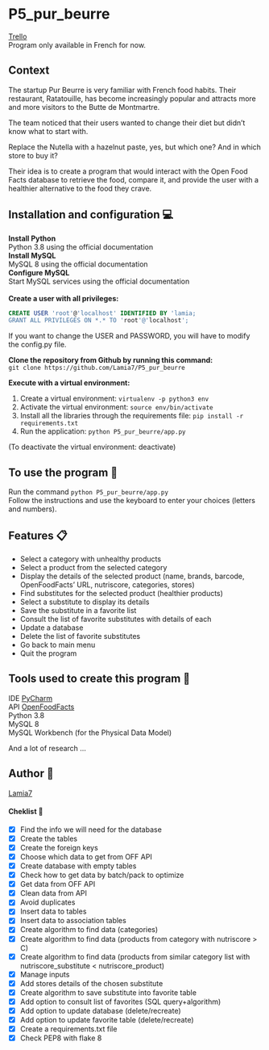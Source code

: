 # P5_pur_beurre
[Trello](https://trello.com/b/SQKs95Pk/projet-5-utilisez-les-donn%C3%A9es-publiques-de-lopenfoodfacts) <br/>
Program only available in French for now.

## Context
The startup Pur Beurre is very familiar with French food habits. Their restaurant, Ratatouille, has become increasingly popular and attracts more and more visitors to the Butte de Montmartre.

The team noticed that their users wanted to change their diet but didn’t know what to start with. 

Replace the Nutella with a hazelnut paste, yes, but which one? And in which store to buy it?

Their idea is to create a program that would interact with the Open Food Facts database to retrieve the food, compare it, and provide the user with a healthier alternative to the food they crave.

## Installation and configuration :computer:
**Install Python**  <br/>
Python 3.8 using the official documentation  <br/>
**Install MySQL**  <br/>
MySQL 8 using the official documentation  <br/>
**Configure MySQL**  <br/>
Start MySQL services using the official documentation  <br/>  <br/>
**Create a user with all privileges:**
```sql
CREATE USER 'root'@'localhost' IDENTIFIED BY 'lamia;
GRANT ALL PRIVILEGES ON *.* TO 'root'@'localhost';
```
If you want to change the USER and PASSWORD, you will have to modify the config.py file.

**Clone the repository from Github by running this command:**  <br/>
```git clone https://github.com/Lamia7/P5_pur_beurre```

**Execute with a virtual environment:**
1)	Create a virtual environment: `virtualenv -p python3 env`
2)	Activate the virtual environment: `source env/bin/activate`
3)	Install all the libraries through the requirements file: `pip install -r requirements.txt`
4)	Run the application: `python P5_pur_beurre/app.py`

(To deactivate the virtual environment: deactivate)

## To use the program :blue_book:
Run the command `python P5_pur_beurre/app.py`  <br/>
Follow the instructions and use the keyboard to enter your choices (letters and numbers).

## Features :clipboard:
*	Select a category with unhealthy products
*	Select a product from the selected category
*	Display the details of the selected product (name, brands, barcode, OpenFoodFacts’ URL, nutriscore, categories, stores)
*	Find substitutes for the selected product (healthier products)
*	Select a substitute to display its details
*	Save the substitute in a favorite list
*	Consult the list of favorite substitutes with details of each
*	Update a database
*	Delete the list of favorite substitutes
*	Go back to main menu
*	Quit the program

## Tools used to create this program :wrench:
IDE [PyCharm](https://www.jetbrains.com/fr-fr/pycharm/)  <br/>
API [OpenFoodFacts](https://fr.openfoodfacts.org/)  <br/>
Python 3.8  <br/>
MySQL 8 <br/>
MySQL Workbench (for the Physical Data Model)

And a lot of research ...

## Author :pencil:
[Lamia7](https://github.com/Lamia7)


#### Cheklist :memo:
- [x] Find the info we will need for the database
- [x] Create the tables
- [x] Create the foreign keys
- [x] Choose which data to get from OFF API
- [x] Create database with empty tables
- [x] Check how to get data by batch/pack to optimize
- [x] Get data from OFF API
- [x] Clean data from API
- [x] Avoid duplicates
- [x] Insert data to tables
- [x] Insert data to association tables
- [x] Create algorithm to find data (categories)
- [x] Create algorithm to find data (products from category with nutriscore > C)
- [x] Create algorithm to find data (products from similar category list with nutriscore_substitute < nutriscore_product)
- [x] Manage inputs
- [x] Add stores details of the chosen substitute
- [x] Create algorithm to save substitute into favorite table
- [x] Add option to consult list of favorites (SQL query+algorithm)
- [x] Add option to update database (delete/recreate)
- [x] Add option to update favorite table (delete/recreate)
- [x] Create a requirements.txt file
- [x] Check PEP8 with flake 8
